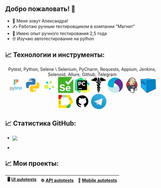 ## Добро пожаловать! 💚


- 👋 Меня зовут Александра! 
- ✍️ Работаю ручным тестировщиком в компании "Магнит"
- 🖖 Имею опыт ручного тестирования 2,5 года
- 🤓 Изучаю автотестирование на python

## &#x1f4c8; Технологии и инструменты:

<p  align="center">
Pytest, Python, Selene \ Selenium, PyCharm, Requests, Appium, Jenkins, Selenoid, Allure, Github, Telegram
</br>
<img width="50px" title="Pytest" src="images/Pytest.png">
<img width="50px" title="Python" src="images/Python.png">
<img width="50px" title="Selene" src="images/Selene.png">
<img width="50px" title="Selenium" src="images/Selenium.png">
<img width="50px" title="PyCharm" src="images/PyCharm.png">
<img width="50px" title="Requests" src="images/Requests.png">
<img width="50px" title="Appium" src="images/Appium.png">
<img width="50px" title="Jenkins" src="images/Jenkins.png">
<img width="50px" title="Selenoid" src="images/Selenoid.png">
<img width="50px" title="Allure Report" src="images/allure_report.png">
<img width="50px" title="Github" src="images/github.png">
<img width="50px" title="Telegram" src="images/tg.png">
</p>

## &#x1f4c8; Статистика GitHub:

- <a href="https://github.com/alexsakriv/alexsakriv">
  <img align="center" src="https://github-readme-stats.vercel.app/api/top-langs/?username=alexsakriv&hide=java,html,tex&title_color=ffffff&text_color=c9cacc&icon_color=2bbc8a&bg_color=1d1f21&langs_count=3" />
</a>


- <a href="https://github.com/alexsakriv/alexsakriv">
  <img align="center" src="https://github-readme-stats.vercel.app/api?username=alexsakriv&show_icons=true&line_height=27&count_private=true&title_color=ffffff&text_color=c9cacc&icon_color=2bbc8a&bg_color=1d1f21" alt="" />
</a>

## &#x1f4c8; Мои проекты:

| 🖥️ <a target="_blank" href="https://github.com/alexsakriv/demoqa-tests">UI autotests</a>  | ⚙️ <a target="_blank" href= "https://github.com/alexsakriv/qa_guru_python_3_14">API autotests</a> | 📱 <a target="_blank" href= "https://github.com/alexsakriv/qa_guru_python_3_20">Mobile autotests</a> |
|----------------|---------------|---------------|
